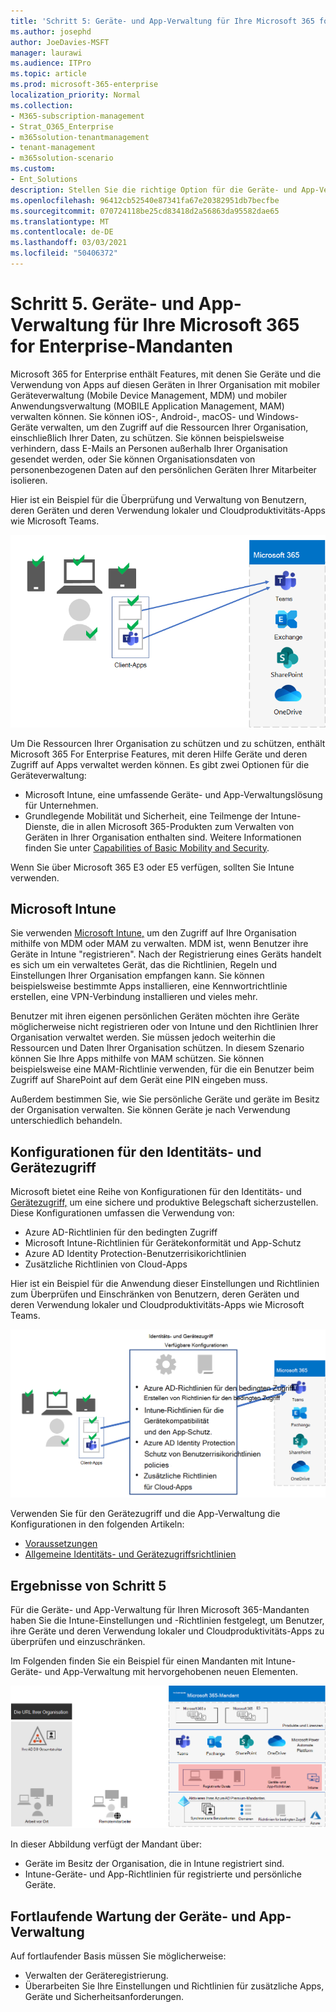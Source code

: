 ```yaml
---
title: 'Schritt 5: Geräte- und App-Verwaltung für Ihre Microsoft 365 for Enterprise-Mandanten'
ms.author: josephd
author: JoeDavies-MSFT
manager: laurawi
ms.audience: ITPro
ms.topic: article
ms.prod: microsoft-365-enterprise
localization_priority: Normal
ms.collection:
- M365-subscription-management
- Strat_O365_Enterprise
- m365solution-tenantmanagement
- tenant-management
- m365solution-scenario
ms.custom:
- Ent_Solutions
description: Stellen Sie die richtige Option für die Geräte- und App-Verwaltung für Ihre Microsoft 365-Mandanten zur Auswahl.
ms.openlocfilehash: 96412cb52540e87341fa67e20382951db7becfbe
ms.sourcegitcommit: 070724118be25cd83418d2a56863da95582dae65
ms.translationtype: MT
ms.contentlocale: de-DE
ms.lasthandoff: 03/03/2021
ms.locfileid: "50406372"
---
```

# <a name="step-5-device-and-app-management-for-your-microsoft-365-for-enterprise-tenants"></a>Schritt 5. Geräte- und App-Verwaltung für Ihre Microsoft 365 for Enterprise-Mandanten

Microsoft 365 for Enterprise enthält Features, mit denen Sie Geräte und die Verwendung von Apps auf diesen Geräten in Ihrer Organisation mit mobiler Geräteverwaltung (Mobile Device Management, MDM) und mobiler Anwendungsverwaltung (MOBILE Application Management, MAM) verwalten können. Sie können iOS-, Android-, macOS- und Windows-Geräte verwalten, um den Zugriff auf die Ressourcen Ihrer Organisation, einschließlich Ihrer Daten, zu schützen. Sie können beispielsweise verhindern, dass E-Mails an Personen außerhalb Ihrer Organisation gesendet werden, oder Sie können Organisationsdaten von personenbezogenen Daten auf den persönlichen Geräten Ihrer Mitarbeiter isolieren.

Hier ist ein Beispiel für die Überprüfung und Verwaltung von Benutzern, deren Geräten und deren Verwendung lokaler und Cloudproduktivitäts-Apps wie Microsoft Teams.

![Überprüfung und Verwaltung von Benutzern, Geräten und Apps](../media/tenant-management-overview/tenant-management-device-app-mgmt.png)

Um Die Ressourcen Ihrer Organisation zu schützen und zu schützen, enthält Microsoft 365 For Enterprise Features, mit deren Hilfe Geräte und deren Zugriff auf Apps verwaltet werden können. Es gibt zwei Optionen für die Geräteverwaltung:

- Microsoft Intune, eine umfassende Geräte- und App-Verwaltungslösung für Unternehmen.
- Grundlegende Mobilität und Sicherheit, eine Teilmenge der Intune-Dienste, die in allen Microsoft 365-Produkten zum Verwalten von Geräten in Ihrer Organisation enthalten sind. Weitere Informationen finden Sie unter [Capabilities of Basic Mobility and Security](https://docs.microsoft.com/microsoft-365/admin/basic-mobility-security/capabilities).

Wenn Sie über Microsoft 365 E3 oder E5 verfügen, sollten Sie Intune verwenden.

## <a name="microsoft-intune"></a>Microsoft Intune

Sie verwenden [Microsoft Intune,](https://docs.microsoft.com/mem/intune/fundamentals/planning-guide) um den Zugriff auf Ihre Organisation mithilfe von MDM oder MAM zu verwalten. MDM ist, wenn Benutzer ihre Geräte in Intune "registrieren". Nach der Registrierung eines Geräts handelt es sich um ein verwaltetes Gerät, das die Richtlinien, Regeln und Einstellungen Ihrer Organisation empfangen kann. Sie können beispielsweise bestimmte Apps installieren, eine Kennwortrichtlinie erstellen, eine VPN-Verbindung installieren und vieles mehr.

Benutzer mit ihren eigenen persönlichen Geräten möchten ihre Geräte möglicherweise nicht registrieren oder von Intune und den Richtlinien Ihrer Organisation verwaltet werden. Sie müssen jedoch weiterhin die Ressourcen und Daten Ihrer Organisation schützen. In diesem Szenario können Sie Ihre Apps mithilfe von MAM schützen. Sie können beispielsweise eine MAM-Richtlinie verwenden, für die ein Benutzer beim Zugriff auf SharePoint auf dem Gerät eine PIN eingeben muss.

Außerdem bestimmen Sie, wie Sie persönliche Geräte und geräte im Besitz der Organisation verwalten. Sie können Geräte je nach Verwendung unterschiedlich behandeln.

## <a name="identity-and-device-access-configurations"></a>Konfigurationen für den Identitäts- und Gerätezugriff

Microsoft bietet eine Reihe von Konfigurationen für den Identitäts- und [Gerätezugriff,](../security/office-365-security/microsoft-365-policies-configurations.md) um eine sichere und produktive Belegschaft sicherzustellen. Diese Konfigurationen umfassen die Verwendung von:

- Azure AD-Richtlinien für den bedingten Zugriff
- Microsoft Intune-Richtlinien für Gerätekonformität und App-Schutz
- Azure AD Identity Protection-Benutzerrisikorichtlinien
- Zusätzliche Richtlinien von Cloud-Apps

Hier ist ein Beispiel für die Anwendung dieser Einstellungen und Richtlinien zum Überprüfen und Einschränken von Benutzern, deren Geräten und deren Verwendung lokaler und Cloudproduktivitäts-Apps wie Microsoft Teams.

![Identitäts- und Gerätezugriffskonfigurationen für Anforderungen und Einschränkungen für Benutzer, ihre Geräte und deren Verwendung von Apps](../media/tenant-management-overview/tenant-management-device-app-mgmt-golden-config.png)

Verwenden Sie für den Gerätezugriff und die App-Verwaltung die Konfigurationen in den folgenden Artikeln:

- [Voraussetzungen](../security/office-365-security/identity-access-prerequisites.md)
- [Allgemeine Identitäts- und Gerätezugriffsrichtlinien](../security/office-365-security/identity-access-policies.md)

## <a name="results-of-step-5"></a>Ergebnisse von Schritt 5

Für die Geräte- und App-Verwaltung für Ihren Microsoft 365-Mandanten haben Sie die Intune-Einstellungen und -Richtlinien festgelegt, um Benutzer, ihre Geräte und deren Verwendung lokaler und Cloudproduktivitäts-Apps zu überprüfen und einzuschränken.

Im Folgenden finden Sie ein Beispiel für einen Mandanten mit Intune-Geräte- und App-Verwaltung mit hervorgehobenen neuen Elementen.

![Beispiel für einen Mandanten mit Intune-Geräte- und App-Verwaltung](../media/tenant-management-overview/tenant-management-tenant-build-step5.png)

In dieser Abbildung verfügt der Mandant über:

- Geräte im Besitz der Organisation, die in Intune registriert sind.
- Intune-Geräte- und App-Richtlinien für registrierte und persönliche Geräte.

## <a name="ongoing-maintenance-for-device-and-app-management"></a>Fortlaufende Wartung der Geräte- und App-Verwaltung

Auf fortlaufender Basis müssen Sie möglicherweise: 

- Verwalten der Geräteregistrierung.
- Überarbeiten Sie Ihre Einstellungen und Richtlinien für zusätzliche Apps, Geräte und Sicherheitsanforderungen.
